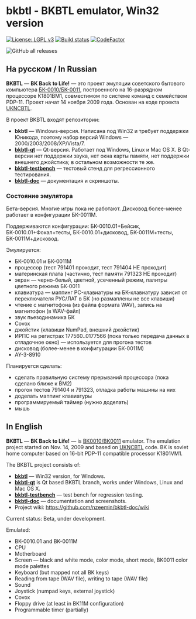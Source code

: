 # bkbtl - BKBTL emulator, Win32 version

[![License: LGPL v3](https://img.shields.io/badge/License-LGPL%20v3-blue.svg)](https://www.gnu.org/licenses/lgpl-3.0)
[![Build status](https://ci.appveyor.com/api/projects/status/a1p2sovj2ew7iime?svg=true)](https://ci.appveyor.com/project/nzeemin/bkbtl)
[![CodeFactor](https://www.codefactor.io/repository/github/nzeemin/bkbtl/badge)](https://www.codefactor.io/repository/github/nzeemin/bkbtl)

![GitHub all releases](https://img.shields.io/github/downloads/nzeemin/bkbtl/total)


## На русском / In Russian

**BKBTL** — **BK Back to Life!** — это проект эмуляции советского бытового компьютера [БК-0010/БК-0011](http://ru.wikipedia.org/wiki/БК), построенного на 16-разрядном процессоре К1801ВМ1, совместимом по системе команд с семейством PDP-11. Проект начат 14 ноября 2009 года. Основан на коде проекта [UKNCBTL](https://github.com/nzeemin/ukncbtl).

В проект BKBTL входят репозитории:
* **bkbtl** — Windows-версия. Написана под Win32 и требует поддержки Юникода, поэтому набор версий Windows — 2000/2003/2008/XP/Vista/7.
* [**bkbtl-qt**](https://github.com/nzeemin/bkbtl-qt) — Qt-версия. Работает под Windows, Linux и Mac OS X. В Qt-версии нет поддержки звука, нет окна карты памяти, нет поддержки внешнего джойстика; в остальном возможности те же.
* [**bkbtl-testbench**](https://github.com/nzeemin/bkbtl-testbench) — тестовый стенд для регрессионного тестирования.
* [**bkbtl-doc**](https://github.com/nzeemin/bkbtl-doc) — документация и скриншоты.

### Состояние эмулятора

Бета-версия. Многие игры пока не работают. Дисковод более-менее работает в конфигурации БК-0011М.

Поддерживаются конфигурации:
БК-0010.01+Бейсик, БК-0010.01+Фокал+тесты, БК-0010.01+дисковод, БК-0011М+тесты, БК-0011М+дисковод.

Эмулируется:
* БК-0010.01 и БК-0011М
* процессор (тест 791401 проходит, тест 791404 НЕ проходит)
* материнская плата (частично, тест памяти 791323 НЕ проходит)
* экран — черно-белый, цветной, усеченный режим, палитры цветного режима БК-0011
* клавиатура — маппинг PC-клавиатуры на БК-клавиатуру зависит от переключателя РУС/ЛАТ в БК (но размаплены не все клавиши)
* чтение с магнитофона (из файла формата WAV), запись на магнитофон (в WAV-файл)
* звук пьезодинамика БК
* Covox
* джойстик (клавиши NumPad, внешний джойстик)
* ИРПС на регистрах 177560..0177566 (пока только передача данных в отладочное окно) — используется для прогона тестов
* дисковод (более-менее в конфигурации БК-0011М)
* AY-3-8910

Планируется сделать:

* сделать правильную систему прерываний процессора (пока сделано ближе к ВМ2)
* прогон тестов 791404 и 791323, отладка работы машины на них
* доделать маппинг клавиатуры
* программируемый таймер (нужно доделать)
* мышь


## In English

**BKBTL** — **BK Back to Life!** — is [BK0010/BK0011](http://en.wikipedia.org/wiki/Elektronika_BK) emulator.
The emulation project started on Nov. 14, 2009 and based on [UKNCBTL](https://github.com/nzeemin/ukncbtl) code.
BK is soviet home computer based on 16-bit PDP-11 compatible processor K1801VM1.

The BKBTL project consists of:
* [**bkbtl**](https://github.com/nzeemin/bkbtl) — Win32 version, for Windows.
* [**bkbtl-qt**](https://github.com/nzeemin/bkbtl-qt) is Qt based BKBTL branch, works under Windows, Linux and Mac OS X.
* [**bkbtl-testbench**](https://github.com/nzeemin/bkbtl-testbench) — test bench for regression testing.
* [**bkbtl-doc**](https://github.com/nzeemin/bkbtl-doc) — documentation and screenshots.
* Project wiki: https://github.com/nzeemin/bkbtl-doc/wiki

Current status: Beta, under development.

Emulated:
* BK-0010.01 and BK-0011M
* CPU
* Motherboard
* Screen — black and white mode, color mode, short mode, BK0011 color mode palettes
* Keyboard (but mapped not all BK keys)
* Reading from tape (WAV file), writing to tape (WAV file)
* Sound
* Joystick (numpad keys, external joystick)
* Covox
* Floppy drive (at least in BK11M configuration)
* Programmable timer (partially)

